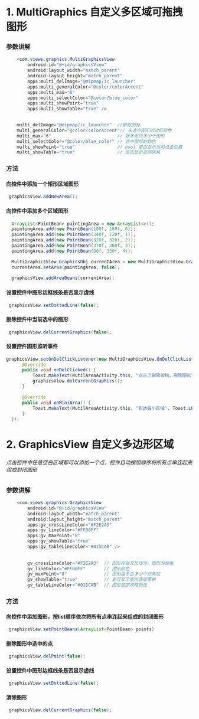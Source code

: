 # 1.  MultiGraphics 自定义多区域可拖拽图形
 
### 参数讲解
```java
    <com.views.graphics.MultiGraphicsView
        android:id="@+id/graphicsView"
        android:layout_width="match_parent"
        android:layout_height="match_parent"
        apps:multi_delImage="@mipmap/ic_launcher"
        apps:multi_generalColor="@color/colorAccent"
        apps:multi_max="6"
        apps:multi_selectColor="@color/blue_color"
        apps:multi_showPoint="true"
        apps:multi_showTable="true" />
       

    multi_delImage="@mipmap/ic_launcher"  //删除图标
    multi_generalColor="@color/colorAccent"// 未选中图形的边框颜色
    multi_max="6"                         // 做多支持多少个图形
    multi_selectColor="@color/blue_color" // 选中图标的颜色
    multi_showPoint="true"                // bool 是否显示当前点击位置
    multi_showTable="true"                // 是否显示底部网格
```
### 方法

#### 向控件中添加一个矩形区域图形
```java
 graphicsView.addNewArea();
```
#### 向控件中添加多个区域图形
```java
  ArrayList<PointBean> paintingArea = new ArrayList<>();
  paintingArea.add(new PointBean(100f, 100f, 0));
  paintingArea.add(new PointBean(340f, 120f, 1));
  paintingArea.add(new PointBean(320f, 320f, 2));
  paintingArea.add(new PointBean(370f, 380f, 3));
  paintingArea.add(new PointBean(90f, 330f, 4));

  MultiGraphicsView.GraphicsObj currentArea = new MultiGraphicsView.GraphicsObj();
  currentArea.setAraa(paintingArea, false);
  
  graphicsView.addAreaBeans(currentArea);
```

#### 设置控件中图形边框线条是否显示虚线
```java
 graphicsView.setDottedLine(false);
```

#### 删除控件中当前选中的图形
```java
 graphicsView.delCurrentGraphics(false);
```

#### 设置控件图形监听事件
```java
graphicsView.setOnDelClickListener(new MultiGraphicsView.OnDelClickListener() {
      @Override
      public void onDelClicked() {
          Toast.makeText(MutilAreaActivity.this, "点击了删除按钮，删除图形", Toast.LENGTH_LONG).show();
          graphicsView.delCurrentGraphics();
      }

      @Override
      public void onMiniArea() {
          Toast.makeText(MutilAreaActivity.this, "到达最小区域", Toast.LENGTH_LONG).show();
      }
  });
```
 
# 2. GraphicsView 自定义多边形区域
###### 点击控件中任意空白区域都可以添加一个点，控件自动按照顺序将所有点串连起来组成封闭图形
### 参数讲解
```java
    <com.views.graphics.GraphicsView
        android:id="@+id/graphicsView"
        android:layout_width="match_parent"
        android:layout_height="match_parent"
        apps:gv_crossLineColor="#F2E2A3"
        apps:gv_lineColor="#FF00FF"
        apps:gv_maxPoint="8"
        apps:gv_showTable="true"
        apps:gv_tableLineColor="#015CAB" />
        
        
        gv_crossLineColor="#F2E2A3"  // 图形存在交叉线时，图形的颜色
        gv_lineColor="#FF00FF"       // 图形颜色
        gv_maxPoint="8"              // 图形最多由多少个点构成
        gv_showTable="true"          // 是否显示图形底部表格
        gv_tableLineColor="#015CAB"  // 图形底部表格颜色
```

### 方法

#### 向控件中添加图形，按list顺序依次将所有点串连起来组成的封闭图形
```java
 graphicsView.setPointBeans(ArrayList<PointBean> points)
```
 
#### 删除图形中选中的点
```java
 graphicsView.delPoint(false);
```
#### 设置控件中图形边框线条是否显示虚线
```java
 graphicsView.setDottedLine(false);
```
#### 清除图形
```java
 graphicsView.delCurrentGraphics(false);
```











